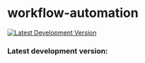 # workflow-automation

[![Latest Development Version](https://img.shields.io/badge/version-v0.3-blue)](https://github.com/danielyedaniel/test)

<div class="card">
  <div class="card-content">
    <h3>Latest development version:</h3>
    <p id="latest-version"></p>
  </div>
</div>
